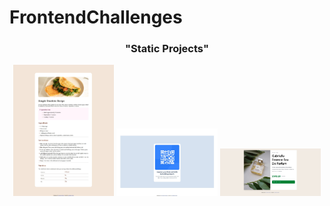 # FrontendChallenges

<h3 align="center">"Static Projects"</h3>
<p align="center">
  <a href = "https://anushka-gupte.github.io/FrontendChallenges/Projects/RecipePage/" ><img src = "./ProjectImages/RecipePage.jpeg" width="32%" alt="RecipePage"/></a>
  <a href = "https://anushka-gupte.github.io/FrontendChallenges/"><img src = "./ProjectImages/qr-code.jpeg" width="32%" alt="qr-code"/></a>
  <a href = "https://anushka-gupte.github.io/FrontendChallenges/Projects/ProductPreviewCard/src/"><img src = "./ProjectImages/ProductCard (2).jpeg" width="32%" alt="ProductPreviewCard"/></a>
</p>
